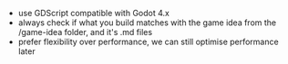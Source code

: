 * use GDScript compatible with Godot 4.x
* always check if what you build matches with the game idea from the /game-idea folder, and it's .md files
* prefer flexibility over performance, we can still optimise performance later